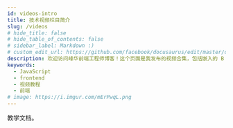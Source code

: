 ```yaml
---
id: videos-intro
title: 技术视频栏目简介
slug: /videos
# hide_title: false
# hide_table_of_contents: false
# sidebar_label: Markdown :)
# custom_edit_url: https://github.com/facebook/docusaurus/edit/master/docs/api-doc-markdown.md
description: 欢迎访问峰华前端工程师博客！这个页面是我发布的视频合集，包括嵌入的 B 站视频和文本，方便大家引用视频中的代码和链接等。
keywords:
  - JavaScript
  - frontend
  - 视频教程
  - 前端
# image: https://i.imgur.com/mErPwqL.png
---
```

教学文档。
